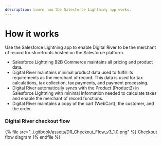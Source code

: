 ```yaml
---
description: Learn how the Salesforce Lightning app works.
---
```


# How it works

Use the Salesforce Lightning app to enable Digital River to be the merchant of record for storefronts hosted on the Salesforce platform.

* Salesforce Lightning B2B Commerce maintains all pricing and product data.
* Digital River maintains minimal product data used to fulfill its requirements as the merchant of record. This data is used for tax calculations, tax collection, tax payments, and payment processing.
* Digital River automatically syncs with the Product (Product2) in Salesforce Lightning with minimal information needed to calculate taxes and enable the merchant of record functions.
* Digital River maintains a copy of the cart (WebCart), the customer, and the order.

### Digital River checkout flow

{% file src="../.gitbook/assets/DR_Checkout_Flow_v3_1.0.png" %}
Checkout flow diagram
{% endfile %}

###
